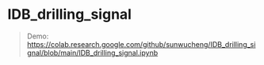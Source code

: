 # IDB_drilling_signal

> Demo: https://colab.research.google.com/github/sunwucheng/IDB_drilling_signal/blob/main/IDB_drilling_signal.ipynb
